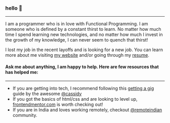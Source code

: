 ### hello 👋
---
I am a programmer who is in love with Functional Programming. I am someone who is defined by a constant thirst to learn. No matter how much time I spend learning new technologies, and no matter how much I invest in the growth of my knowledge, I can never seem to quench that thirst!
<!--
I love Elixir and plan to learn and involve more into it. I like to learn new things by implementing them on side projects and getting involved in related communities. I'm currently being mentored by the awesome [@BrooklinJazz](https://github.com/BrooklinJazz) while being an early tester on [DockYard Academy](https://dockyard.com/blog/2022/07/26/what-to-expect-from-the-dockyard-academy-q-a-with-instructor-brooklin-myers).
-->
I lost my job in the recent layoffs and is looking for a new job. You can learn more about me visiting [my website](https://zeeshan.sh/) and/or going through my [resume](https://zeeshan.sh/resume.pdf).
<!--
During weekends, I can be seen working on freelance projects or helping folks to get into tech or even taking a course or sometimes attending a virtual event.
-->

#### Ask me about anything, I am happy to help. Here are few resources that has helped me:
--- 
- If you are getting into tech, I recommend following this [getting a gig](https://github.com/cassidoo/getting-a-gig) guide by the awesome [@cassidy](https://twitter.com/cassidoo)  
- If you got the basics of html/css and are looking to level up, [frontendmentor.com](https://www.frontendmentor.io/) is worth checking out!  
- If you are in India and loves working remotely, checkout [@remoteindian](https://remoteindian.com/) community.
<!--
---
Checkout my [portfolio site](https://zeshhaan.github.io/portfolio/) for a bit more about myself. Ask me about anything, I am happy to help.
-->
